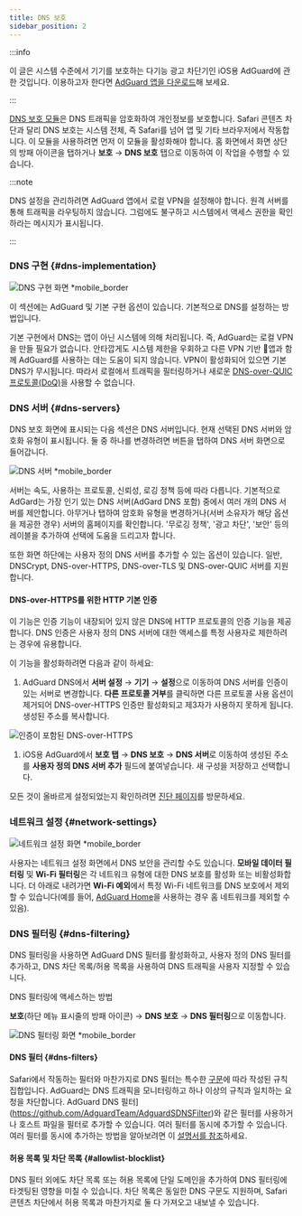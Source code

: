 ```yaml
---
title: DNS 보호
sidebar_position: 2
---
```


:::info

이 글은 시스템 수준에서 기기를 보호하는 다기능 광고 차단기인 iOS용 AdGuard에 관한 것입니다. 이용하고자 한다면 [AdGuard 앱을 다운로드](https://agrd.io/download-kb-adblock)해 보세요.

:::

[DNS 보호 모듈](https://adguard-dns.io/kb/general/dns-filtering/)은 DNS 트래픽을 암호화하여 개인정보를 보호합니다. Safari 콘텐츠 차단과 달리 DNS 보호는 시스템 전체, 즉 Safari를 넘어 앱 및 기타 브라우저에서 작동합니다. 이 모듈을 사용하려면 먼저 이 모듈을 활성화해야 합니다. 홈 화면에서 화면 상단의 방패 아이콘을 탭하거나 **보호** → **DNS 보호** 탭으로 이동하여 이 작업을 수행할 수 있습니다.

:::note

DNS 설정을 관리하려면 AdGuard 앱에서 로컬 VPN을 설정해야 합니다. 원격 서버를 통해 트래픽을 라우팅하지 않습니다. 그럼에도 불구하고 시스템에서 액세스 권한을 확인하라는 메시지가 표시됩니다.

:::

### DNS 구현 {#dns-implementation}

![DNS 구현 화면 \*mobile_border](https://cdn.adtidy.org/public/Adguard/kb/iOS/features/implementation_en.jpeg)

이 섹션에는 AdGuard 및 기본 구현 옵션이 있습니다. 기본적으로 DNS를 설정하는 방법입니다.

기본 구현에서 DNS는 앱이 아닌 시스템에 의해 처리됩니다. 즉, AdGuard는 로컬 VPN을 만들 필요가 없습니다. 안타깝게도 시스템 제한을 우회하고 다른 VPN 기반 앱과 함께 AdGuard를 사용하는 데는 도움이 되지 않습니다. VPN이 활성화되어 있으면 기본 DNS가 무시됩니다. 따라서 로컬에서 트래픽을 필터링하거나 새로운 [DNS-over-QUIC 프로토콜(DoQ)](https://adguard.com/en/blog/dns-over-quic.html)을 사용할 수 없습니다.

### DNS 서버 {#dns-servers}

DNS 보호 화면에 표시되는 다음 섹션은 DNS 서버입니다. 현재 선택된 DNS 서버와 암호화 유형이 표시됩니다. 둘 중 하나를 변경하려면 버튼을 탭하여 DNS 서버 화면으로 들어갑니다.

![DNS 서버 \*mobile_border](https://cdn.adtidy.org/public/Adguard/kb/iOS/features/dns_server_en.jpeg)

서버는 속도, 사용하는 프로토콜, 신뢰성, 로깅 정책 등에 따라 다릅니다. 기본적으로 AdGard는 가장 인기 있는 DNS 서버(AdGard DNS 포함) 중에서 여러 개의 DNS 서버를 제안합니다. 아무거나 탭하여 암호화 유형을 변경하거나(서버 소유자가 해당 옵션을 제공한 경우) 서버의 홈페이지를 확인합니다. '무로깅 정책', '광고 차단', '보안' 등의 레이블을 추가하여 선택에 도움을 드리고자 합니다.

또한 화면 하단에는 사용자 정의 DNS 서버를 추가할 수 있는 옵션이 있습니다. 일반, DNSCrypt, DNS-over-HTTPS, DNS-over-TLS 및 DNS-over-QUIC 서버를 지원합니다.

#### DNS-over-HTTPS를 위한 HTTP 기본 인증

이 기능은 인증 기능이 내장되어 있지 않은 DNS에 HTTP 프로토콜의 인증 기능을 제공합니다. DNS 인증은 사용자 정의 DNS 서버에 대한 액세스를 특정 사용자로 제한하려는 경우에 유용합니다.

이 기능을 활성화하려면 다음과 같이 하세요:

1. AdGuard DNS에서 **서버 설정** → **기기** → **설정**으로 이동하여 DNS 서버를 인증이 있는 서버로 변경합니다. **다른 프로토콜 거부**를 클릭하면 다른 프로토콜 사용 옵션이 제거되어 DNS-over-HTTPS 인증만 활성화되고 제3자가 사용하지 못하게 됩니다. 생성된 주소를 복사합니다.

![인증이 포함된 DNS-over-HTTPS](https://cdn.adtidy.org/content/release_notes/dns/v2-7/http-auth/http-auth-en.png)

1. iOS용 AdGuard에서 **보호 탭** → **DNS 보호** → **DNS 서버**로 이동하여 생성된 주소를 **사용자 정의 DNS 서버 추가** 필드에 붙여넣습니다. 새 구성을 저장하고 선택합니다.

모든 것이 올바르게 설정되었는지 확인하려면 [진단 페이지](https://adguard.com/en/test.html)를 방문하세요.

### 네트워크 설정 {#network-settings}

![네트워크 설정 화면 \*mobile_border](https://cdn.adtidy.org/public/Adguard/kb/iOS/features/network_settings_en.jpeg)

사용자는 네트워크 설정 화면에서 DNS 보안을 관리할 수도 있습니다. **모바일 데이터 필터링** 및 **Wi-Fi 필터링**은 각 네트워크 유형에 대한 DNS 보호를 활성화 또는 비활성화합니다. 더 아래로 내려가면 **Wi-Fi 예외**에서 특정 Wi-Fi 네트워크를 DNS 보호에서 제외할 수 있습니다(예를 들어, [AdGuard Home](https://adguard.com/adguard-home/overview.html)을 사용하는 경우 홈 네트워크를 제외할 수 있음).

### DNS 필터링 {#dns-filtering}

DNS 필터링을 사용하면 AdGuard DNS 필터를 활성화하고, 사용자 정의 DNS 필터를 추가하고, DNS 차단 목록/허용 목록을 사용하여 DNS 트래픽을 사용자 지정할 수 있습니다.

DNS 필터링에 액세스하는 방법

**보호**(하단 메뉴 표시줄의 방패 아이콘) → **DNS 보호** → **DNS 필터링**으로 이동합니다.

![DNS 필터링 화면 \*mobile_border](https://cdn.adtidy.org/public/Adguard/kb/iOS/features/dns_filtering_en.jpeg)

#### DNS 필터 {#dns-filters}

Safari에서 작동하는 필터와 마찬가지로 DNS 필터는 특수한 [구문](https://adguard-dns.io/kb/general/dns-filtering-syntax/)에 따라 작성된 규칙 집합입니다. AdGuard는 DNS 트래픽을 모니터링하고 하나 이상의 규칙과 일치하는 요청을 차단합니다. AdGuard DNS 필터](https://github.com/AdguardTeam/AdguardSDNSFilter)와 같은 필터를 사용하거나 호스트 파일을 필터로 추가할 수 있습니다. 여러 필터를 동시에 추가할 수 있습니다. 여러 필터를 동시에 추가하는 방법을 알아보려면 이 [설명서를 참조](adguard-for-ios/solving-problems/system-wide-filtering)하세요.

#### 허용 목록 및 차단 목록 {#allowlist-blocklist}

DNS 필터 외에도 차단 목록 또는 허용 목록에 단일 도메인을 추가하여 DNS 필터링에 타겟팅된 영향을 미칠 수 있습니다. 차단 목록은 동일한 DNS 구문도 지원하며, Safari 콘텐츠 차단에서 허용 목록과 마찬가지로 둘 다 가져오고 내보낼 수 있습니다.
